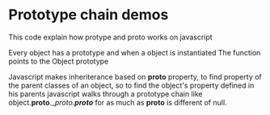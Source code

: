 # Prototype chain demos
This code explain how protype and proto works on javascript

Every object has a prototype and when a object is instantiated The function points to the Object prototype

Javascript makes inheriterance based on __proto__ property, to find property of the parent classes of an object, so to find the object's property defined in his parents
javascript walks through a prototype chain like object.__proto__.__proto.__proto___ for as much as __proto__ is different of null.
